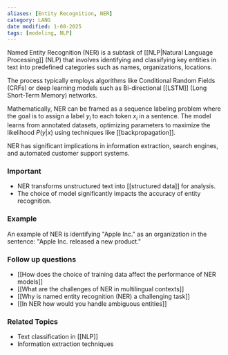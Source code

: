 ```yaml
---
aliases: [Entity Recognition, NER]
category: LANG
date modified: 1-08-2025
tags: [modeling, NLP]
---
```

Named Entity Recognition (NER) is a subtask of [[NLP|Natural Language Processing]] (NLP) that involves identifying and classifying key entities in text into predefined categories such as names, organizations, locations.

The process typically employs algorithms like Conditional Random Fields (CRFs) or deep learning models such as Bi-directional [[LSTM]] (Long Short-Term Memory) networks.

Mathematically, NER can be framed as a sequence labeling problem where the goal is to assign a label $y_i$ to each token $x_i$ in a sentence. The model learns from annotated datasets, optimizing parameters to maximize the likelihood $P(y|x)$ using techniques like [[backpropagation]].

NER has significant implications in information extraction, search engines, and automated customer support systems.

### Important
 - NER transforms unstructured text into [[structured data]] for analysis.
 - The choice of model significantly impacts the accuracy of entity recognition.

### Example
 An example of NER is identifying "Apple Inc." as an organization in the sentence: "Apple Inc. released a new product."

### Follow up questions
 - [[How does the choice of training data affect the performance of NER models]]
 - [[What are the challenges of NER in multilingual contexts]]
 - [[Why is named entity recognition (NER) a challenging task]]
 - [[In NER how would you handle ambiguous entities]]

### Related Topics
 - Text classification in [[NLP]]  
 - Information extraction techniques  